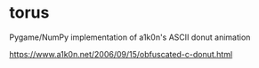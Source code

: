 # torus
Pygame/NumPy implementation of a1k0n's ASCII donut animation

https://www.a1k0n.net/2006/09/15/obfuscated-c-donut.html
